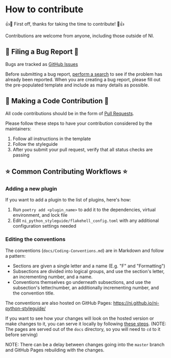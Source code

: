 # How to contribute

👍🎉 First off, thanks for taking the time to contribute! 🎉👍

Contributions are welcome from anyone, including those outside of NI.

## 🐛 Filing a Bug Report 🐛

Bugs are tracked as [GitHub Issues](https://github.com/ni/ni-python-styleguide/issues)

Before submitting a bug report, [perform a search](https://github.com/ni/ni-python-styleguide/issues) to see if the problem has already been reported.
When you are creating a bug report, please fill out the pre-populated template and include as many details as possible.

## 📝 Making a Code Contribution 📝

All code contributions should be in the form of [Pull Requests](https://guides.github.com/activities/forking/).

Please follow these steps to have your contribution considered by the maintainers:

1. Follow all instructions in the template
1. Follow the styleguide
1. After you submit your pull request, verify that all status checks are passing

## ⭐️ Common Contributing Workflows ⭐️

### Adding a new plugin

If you want to add a plugin to the list of plugins, here's how:

1. Run `poetry add <plugin_name>` to add it to the dependencies, virtual environment, and lock file
1. Edit `ni_python_styleguide/flakehell_config.toml` with any additional configuration settings needed

### Editing the conventions

The conventions (`docs/Coding-Conventions.md`) are in Markdown and follow a pattern:

- Sections are given a single letter and a name (E.g. "F" and "Formatting")
- Subsections are divided into logical groups, and use the section's letter, an
  incrementing number, and a name.
- Conventions themselves go underneath subsections, and use the subsection's letter/number,
  an additionally incrementing number, and the convention title.

The conventions are also hosted on GitHub Pages: https://ni.github.io/ni-python-styleguide/

If you want to see how your changes will look on the hosted version or make changes to
it, you can serve it locally by following [these steps](https://docs.github.com/en/github/working-with-github-pages/testing-your-github-pages-site-locally-with-jekyll).
(NOTE: The pages are served out of the `docs` directory, so you will need to `cd` to it before serving)

NOTE: There can be a delay between changes going into the `master` branch and
GitHub Pages rebuilding with the changes.
